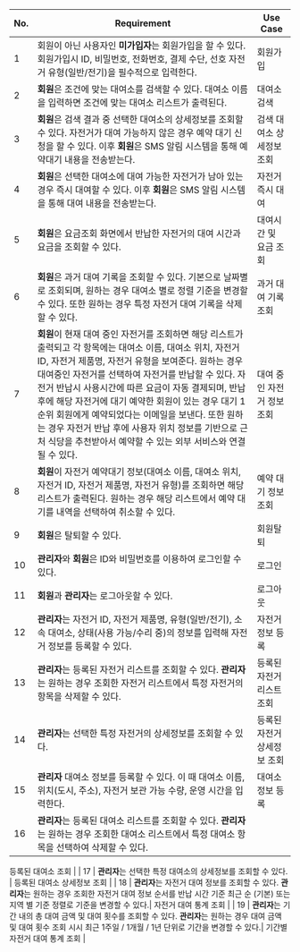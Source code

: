 | No. | Requirement                                                                                                                                                                                                                                                                     | Use Case                     |
| --- | ------------------------------------------------------------------------------------------------------------------------------------------------------------------------------------------------------------------------------------------------------------------------------- | ---------------------------- |
| 1  | 회원이 아닌 사용자인 **미가입자**는 회원가입을 할 수 있다. 회원가입시 ID, 비밀번호, 전화번호, 결제 수단, 선호 자전거 유형(일반/전기)을 필수적으로 입력한다.                                                                                                                     | 회원가입                     |
| 2   | **회원**은 조건에 맞는 대여소를 검색할 수 있다. 대여소 이름을 입력하면 조건에 맞는 대여소 리스트가 출력된다.                                                                                                                                                                    | 대여소 검색                  |
| 3   | **회원**은 검색 결과 중 선택한 대여소의 상세정보를 조회할 수 있다. 자전거가 대여 가능하지 않은 경우 예약 대기 신청을 할 수 있다. 이후 **회원**은 SMS 알림 시스템을 통해 예약대기 내용을 전송받는다.                                                      | 검색 대여소 상세정보 조회    |
| 4   | **회원**은 선택한 대여소에 대여 가능한 자전거가 남아 있는 경우 즉시 대여할 수 있다. 이후 **회원**은 SMS 알림 시스템을 통해 대여 내용을 전송받는다.                                                                                                                        | 자전거 즉시 대여             |
| 5   | **회원**은 요금조회 화면에서 반납한 자전거의 대여 시간과 요금을 조회할 수 있다.                                                                                                                                                                                                                 | 대여시간 및 요금 조회        |
| 6  | **회원**은 과거 대여 기록을 조회할 수 있다. 기본으로 날짜별로 조회되며, 원하는 경우 대여소 별로 정렬 기준을 변경할 수 있다. 또한 원하는 경우 특정 자전거 대여 기록을 삭제할 수 있다.                                                                                                                                                                                                                                     | 과거 대여 기록 조회          |
| 7  | **회원**이 현재 대여 중인 자전거를 조회하면 해당 리스트가 출력되고 각 항목에는 대여소 이름, 대여소 위치, 자전거 ID, 자전거 제품명, 자전거 유형을 보여준다. 원하는 경우 대여중인 자전거를 선택하여 자전거를 반납할 수 있다. 자전거 반납시 사용시간에 따른 요금이 자동 결제되며, 반납 후에 해당 자전거에 대기 예약한 회원이 있는 경우 대기 1순위 회원에게 예약되었다는 이메일을 보낸다. 또한 원하는 경우 자전거 반납 후에 사용자 위치 정보를 기반으로 근처 식당을 추천받아서 예약할 수 있는 외부 서비스와 연결될 수 있다.                                                                                                                 | 대여 중인 자전거 정보 조회   |
| 8  | **회원**이 자전거 예약대기 정보(대여소 이름, 대여소 위치, 자전거 ID, 자전거 제품명, 자전거 유형)를 조회하면 해당 리스트가 출력된다. 원하는 경우 해당 리스트에서 예약 대기를 내역을 선택하여 취소할 수 있다.                                                                                                                                            | 예약 대기 정보 조회          |
| 9  | **회원**은 탈퇴할 수 있다.                                                                                                                                                                                                                                                      | 회원탈퇴                     |
| 10  | **관리자**와 **회원**은 ID와 비밀번호를 이용하여 로그인할 수 있다.                                                                                                                                                                                                              | 로그인                       |
| 11  | **회원**과 **관리자**는 로그아웃할 수 있다.                                                                                                                                                                                                                                     | 로그아웃                     |
| 12   | **관리자**는 자전거 ID, 자전거 제품명, 유형(일반/전기), 소속 대여소, 상태(사용 가능/수리 중)의 정보를 입력해 자전거 정보를 등록할 수 있다.                                                                                                                                      | 자전거 정보 등록             |
| 13   | **관리자**는 등록된 자전거 리스트를 조회할 수 있다. **관리자**는 원하는 경우 조회한 자전거 리스트에서 특정 자전거의 항목을 삭제할 수 있다.| 등록된 자전거 리스트 조회 |
| 14   | **관리자**는 선택한 특정 자전거의 상세정보를 조회할 수 있다.                                                                                                                                                                                                                    | 등록된 자전거 상세정보 조회  |
| 15  | **관리자** 대여소 정보를 등록할 수 있다. 이 때 대여소 이름, 위치(도시, 주소), 자전거 보관 가능 수량, 운영 시간을 입력한다.                                                                                                                                                      | 대여소 정보 등록             |
| 16   | **관리자**는 등록된 대여소 리스트를 조회할 수 있다. **관리자**는 원하는 경우 조회한 대여소 리스트에서 특정 대여소 항목을 선택하여 삭제할 수 있다.|

 등록된 대여소 조회  |
 | 17  | **관리자**는 선택한 특정 대여소의 상세정보를 조회할 수 있다.                                                                                                                                                                                                              | 등록된 대여소 상세정보 조회  |
| 18   | **관리자**는 자전거 대여 정보를 조회할 수 있다. **관리자**는 원하는 경우 조회한 자전거 대여 정보 순서를 반납 시간 기준 최근 순 (기본) 또는 지역 별 기준 정렬로 기준을 변경할 수 있다.|
 자전거 대여 통계 조회  |
| 19   | **관리자**는 기간 내의 총 대여 금액 및 대여 횟수를 조회할 수 있다. **관리자**는 원하는 경우 대여 금액 및 대여 횟수 조회 시시 최근 1주일 / 1개월 / 1년 단위로 기간을 변경할 수 있다.| 기간별 자전거 대여 통계 조회  |
